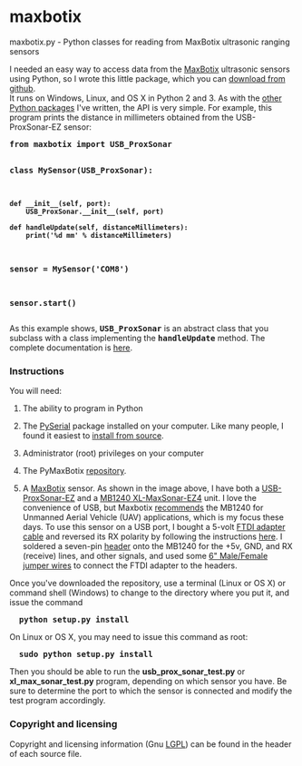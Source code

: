 maxbotix
========

maxbotix.py - Python classes for reading from MaxBotix ultrasonic ranging sensors

<p>

I needed an easy way to access data from the <a href="http://www.maxbotix.com/">MaxBotix</a> ultrasonic sensors using 
Python, so I wrote this little package, which you can 
<a href="https://github.com/simondlevy/PyMaxBotix">download from github</a>.  
It runs on Windows, Linux, and
OS X in Python 2 and 3.  As with the <a href="http://home.wlu.edu/~levys/software">other Python packages</a> I've 
written, the API is very simple.  For example, this program prints the distance in millimeters obtained from the
USB-ProxSonar-EZ sensor:

<b>
<pre>
from maxbotix import USB_ProxSonar

class MySensor(USB_ProxSonar):

    def __init__(self, port):
        USB_ProxSonar.__init__(self, port)

    def handleUpdate(self, distanceMillimeters):
        print('%d mm' % distanceMillimeters)

sensor = MySensor('COM8')

sensor.start()
</pre>
</b>

As this example shows, <tt><b>USB_ProxSonar</b></tt> is an abstract class that you subclass with a class implementing the
<tt><b>handleUpdate</b></tt> method.  The complete documentation is <a href="maxbotix.html">here</a>.


<h3>Instructions</h3>

You will need:

<ol>

<li> <p> The ability to program in Python
<p><li> The <a href="http://pyserial.sourceforge.net/">PySerial</a> package installed on your computer.  
Like many people, I found it easiest to <a href="http://pyserial.sourceforge.net/pyserial.html#from-source-tar-gz-or-checkout">install from source</a>.

<p><li>Administrator (root) privileges on your computer

<p><li>The PyMaxBotix <a href="https://github.com/simondlevy/PyMaxBotix">repository</a>.  

<p><li> A <a href="http://www.maxbotix.com/">MaxBotix</a> sensor.  As shown in the image above, I have both a 
<a href="http://www.maxbotix.com/Ultrasonic_Sensors/USB_Proximity_Sensor.htm">USB-ProxSonar-EZ</a> and a
<a href="http://www.maxbotix.com/Ultrasonic_Sensors/MB1240.htm">MB1240 XL-MaxSonar-EZ4</a> unit.  
I love the convenience of USB, but
Maxbotix <a href="http://www.maxbotix.com/SelectionGuide/indoor-uav.htm#uav">recommends</a>
 the MB1240 for Unmanned Aerial Vehicle (UAV) applications, which is my focus these days. To use this 
sensor on a USB port, I bought a 5-volt <a href="https://www.sparkfun.com/products/9718">FTDI adapter cable</a> and
reversed its RX polarity by following the instructions 
<a href="http://diydrones.com/profiles/blogs/frsky-s-cppm-at-27msec-firmware-update-with-ft-prog-and-ftdi-cabl">here</a>.
I soldered a seven-pin <a href="https://www.sparkfun.com/products/10158">header</a> onto the MB1240 for the +5v, GND, and RX (receive) lines, and
other signals, and used some 
<a href="https://www.sparkfun.com/products/12794">6" Male/Female jumper wires</a>
to connect the FTDI adapter to the headers.

</ol>

Once you've downloaded the repository, use a terminal (Linux or OS X) or command shell
(Windows) to change to the directory where you put it, and issue the command

<b>
<pre>
  python setup.py install
</pre>
</b>

On Linux or OS X, you may need to issue this command as root:

<b>
<pre>
  sudo python setup.py install
</pre>
</b>

Then you should be able to run the <b>usb_prox_sonar_test.py</b> or <b>xl_max_sonar_test.py</b> program,
depending on which sensor you have.   Be sure to determine the port to which the sensor is connected and
modify the test program accordingly.

<p>



<h3>Copyright and licensing</h3>

Copyright and licensing information (Gnu 
<a href="https://www.gnu.org/licenses/lgpl.html">LGPL</a>) 
can be found in the header of each source file.

